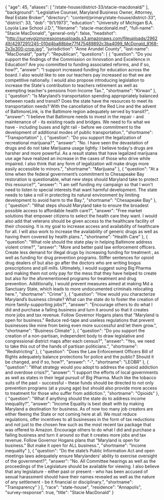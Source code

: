 {
  "age": 45,
  "aliases": [
    "/state-house/district-33/stacie-macdonald/"
  ],
  "background": "Legislative Counsel, Maryland Business Owner, Attorney, Real Estate Broker",
  "directory": "content/primary/state-house/district-33",
  "district": 33,
  "dob": "9/1/1973",
  "education": "University of Michigan B.A. Loyola Law School J.D.",
  "filename": "stacie-macdonald.md",
  "full-name": "Stacie MacDonald",
  "general-only": false,
  "headshot": "http://surveygizmoresponseuploads.s3.amazonaws.com/fileuploads/296249/4297291/245-010d4ba88bbe77f475489892c3ba4099_McDonald_8168-2x3x300-crop.jpg",
  "jurisdiction": "Anne Arundel County",
  "last-name": "MacDonald",
  "party": "Republican",
  "questions": [
    {
      "question": "Do you support the findings of the Commission on Innovation and Excellence in Education? Are you committed to funding associated reforms, and if so, how?",
      "answer": "I support increased funding for education across the board. I also would like to see our teachers pay increased so that we are competitive nationally. I would also propose introducing legislation to increase the State's contribution to teachers retirement as well as exempting teacher's pensions from Income Tax.",
      "shortname": "Kirwan"
    },
    {
      "question": "Is Maryland’s transportation spending appropriately balanced between roads and transit? Does the state have the resources to meet its transportation needs? With the cancellation of the Red Line and the advent of BaltimoreLink, is the Baltimore region adequately served by transit?",
      "answer": "I believe that Baltimore needs to invest in the repair - and maintenance of - its existing roads and bridges. We need to fix what we have - including buses and light rail - before we commitment to the development of additional modes of public transportation.",
      "shortname": "Transportation"
    },
    {
      "question": "Do you support the legalization of recreational marijuana?",
      "answer": "No. I have seen the devastation of drugs and do not take Marijuana usage lightly. I believe today's drugs are harsher and more powerful. As a result states that have legalized marijuana use age have realized an increase in the cases of those who drive while impaired. I also think that any form of legalization will make drugs more easily accessible to minors.",
      "shortname": "Marijuana"
    },
    {
      "question": "At a time when the federal government’s commitment to Chesapeake Bay restoration is questionable, what new steps should Maryland take to protect this resource?",
      "answer": "I am self funding my campaign so that I won't need to listen to special interests that want harmful development.  The state needs to take a roll in protecting its natural environment by limiting development to avoid harm to the Bay.",
      "shortname": "Chesapeake Bay"
    },
    {
      "question": "What steps should Maryland take to ensure the broadest possible access to affordable health care?",
      "answer": "Free market solutions that empower citizens to select the health care they want. I would also add that veterans should be given access to the healthcare facility of their choosing. It is my goal to increase access and availability of healthcare for all. I will also work to increase the availability of generic drugs as well as having them covered by health plans.",
      "shortname": "Health Care"
    },
    {
      "question": "What role should the state play in helping Baltimore address violent crime?",
      "answer": "More and better paid law enforcement officers.  Create less demand for illegal drugs by increasing  funding for treatment , as well as funding for drug prevention programs. Stiffer sentences for opioid  drug dealers of but also go after the doctors who are writing bogus prescriptions and pill mills. Ultimately, I would suggest suing Big Pharma and making them not only pay for the mess that they have helped to create but also for the aforementioned programs for treatment and drug prevention. Additionally, I would prevent measures aimed at making Md a Sanctuary State, which leads to more undocumented criminals relocating here.",
      "shortname": "Crime"
    },
    {
      "question": "How would you characterize Maryland’s business climate? What can the state do to foster the creation of more family-supporting jobs?",
      "answer": "Encourage others to do what I did and purchase a failing business and turn it around so that it creates more jobs and tax revenue.   Follow Governor Hogans plans that \"Maryland is open for business.\"  Reduce red-tape and useless regulations that prevent businesses like mine from being even more successful and let them grow.",
      "shortname": "Business Climate"
    },
    {
      "question": "Do you support the creation of a non-partisan, independent body to draw legislative and congressional district maps after each census?",
      "answer": "Yes, we need to take this out of the hands of partisan politicians.",
      "shortname": "Redistricting"
    },
    {
      "question": "Does the Law Enforcement Officers Bill of Rights adequately balance protections for police and the public? Should it be changed, and if so, how?",
      "answer": "-",
      "shortname": "LEOBR"
    },
    {
      "question": "What strategy would you adopt to address the opioid addiction and overdose crisis?",
      "answer": "I support the efforts of local governments as well as states in their legal pursuit of Big Pharma. Much like the tobacco suits of the past - successful - these funds should be directed to not only prevention programs (at a young age) but should also provide more access to treatment for those who suffer from addiction.",
      "shortname": "Opioids"
    },
    {
      "question": "What if anything should the state do to address income inequality?",
      "answer": "Income Equality is best dealt with by making Maryland a destination for business. As of now too many job creators are either fleeing the State or not coming here at all. We must reduce regulations, offer incentives to all businesses in the form of tax reductions and not just to the chosen few such as the most recent tax package that was offered to Amazon. Encourage others to do what I did and purchase a failing business and turn it around so that it creates more jobs and tax revenue.   Follow Governor Hogans plans that \"Maryland is open for business.\" But make it open for ALL business.",
      "shortname": "Income inequality"
    },
    {
      "question": "Do the state’s Public Information Act and open meetings laws adequately ensure Marylanders’ ability to exercise oversight of the government?",
      "answer": "No.  All Committee hearings as well as the proceedings of the Legislature should be available for viewing. I also believe that any legislature - either past or present - who has been accused of sexual harassment should have their names revealed as well as the nature of any settlement - be it financial or disciplinary.",
      "shortname": "Transparency"
    }
  ],
  "race": "state-house",
  "residence": "Annapolis",
  "survey-response": true,
  "title": "Stacie MacDonald"
}
